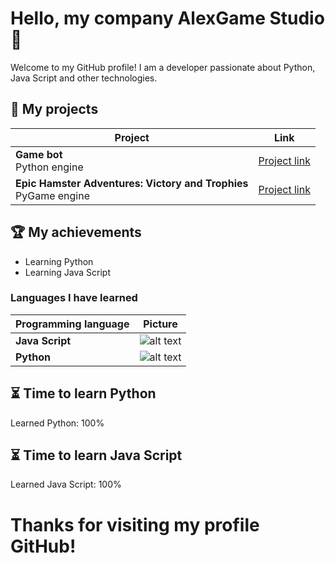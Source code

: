 # Hello, my company AlexGame Studio 👋

Welcome to my GitHub profile! I am a developer passionate about Python, Java Script and other technologies.

## 📂 My projects

| Project | Link |
|--------|--------|
| **Game bot**<br> Python engine| [Project link](https://hub.kodland.org/project/266062) |
| **Epic Hamster Adventures: Victory and Trophies**<br> PyGame engine  | [Project link](https://hub.kodland.org/project/300755) |
## 🏆 My achievements

- Learning Python
- Learning Java Script

### Languages ​​I have learned

| Programming language | Picture |
|------------|-----------|
|**Java Script**| ![alt text](https://i.ibb.co/syBJfpq/image-3.png) |
|**Python**| ![alt text](https://i.ibb.co/K5ZfRGc/image-3.png)|

## ⏳ Time to learn Python

Learned Python: 100%

## ⏳ Time to learn Java Script

Learned Java Script: 100%



# Thanks for visiting my profile GitHub!
